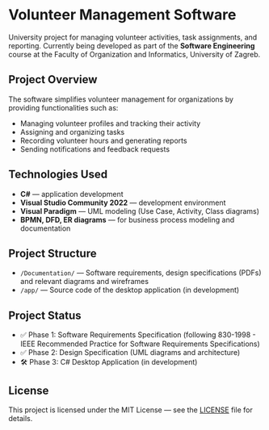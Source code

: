 # Volunteer Management Software

University project for managing volunteer activities, task assignments, and reporting. Currently being developed as part of the **Software Engineering** course at the Faculty of Organization and Informatics, University of Zagreb.

## Project Overview
The software simplifies volunteer management for organizations by providing functionalities such as:
- Managing volunteer profiles and tracking their activity
- Assigning and organizing tasks
- Recording volunteer hours and generating reports
- Sending notifications and feedback requests

## Technologies Used
- **C#** — application development
- **Visual Studio Community 2022** — development environment
- **Visual Paradigm** — UML modeling (Use Case, Activity, Class diagrams)
- **BPMN, DFD, ER diagrams** — for business process modeling and documentation

## Project Structure
- `/Documentation/` — Software requirements, design specifications (PDFs) and relevant diagrams and wireframes
- `/app/` — Source code of the desktop application (in development)

## Project Status
- ✅ Phase 1: Software Requirements Specification (following 830-1998 - IEEE Recommended Practice for Software Requirements Specifications)
- ✅ Phase 2: Design Specification (UML diagrams and architecture)
- 🛠️ Phase 3: C# Desktop Application (in development)

## License
This project is licensed under the MIT License — see the [LICENSE](./LICENSE) file for details.

